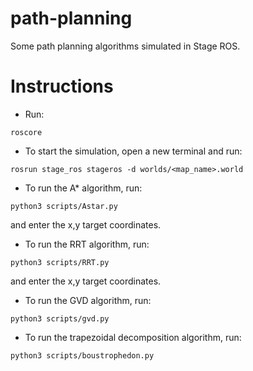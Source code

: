 # path-planning

Some path planning algorithms simulated in Stage ROS.

# Instructions
- Run:
```
roscore
```
- To start the simulation, open a new terminal and run:
```
rosrun stage_ros stageros -d worlds/<map_name>.world
```
- To run the A* algorithm, run:
```
python3 scripts/Astar.py
```
and enter the x,y target coordinates.
- To run the RRT algorithm, run:
```
python3 scripts/RRT.py
```
and enter the x,y target coordinates.
- To run the GVD algorithm, run:
```
python3 scripts/gvd.py
```
- To run the trapezoidal decomposition algorithm, run:
```
python3 scripts/boustrophedon.py
```
